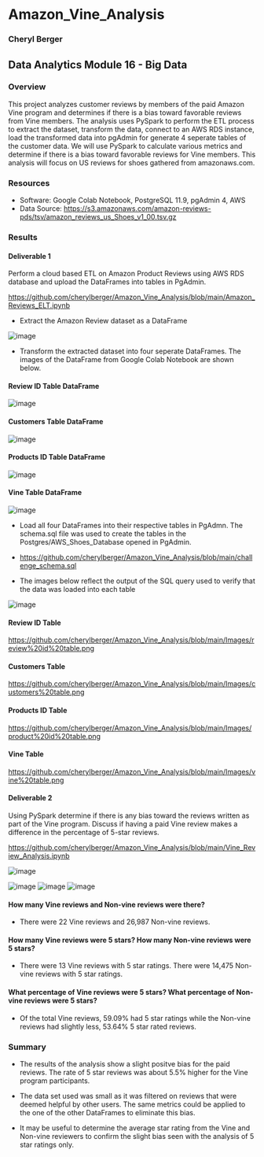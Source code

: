 # Amazon_Vine_Analysis
### Cheryl Berger
## Data Analytics Module 16 - Big Data

### Overview
This project analyzes customer reviews by members of the paid Amazon Vine program and determines if there is a bias toward favorable reviews from Vine members. The analysis uses PySpark to perform the ETL process to extract the dataset, transform the data, connect to an AWS RDS instance, load the transformed data into pgAdmin for generate 4 seperate tables of the customer data.  We will use PySpark to calculate various metrics and determine if there is a bias toward favorable reviews for Vine members.  This analysis will focus on US reviews for shoes gathered from amazonaws.com.

### Resources
- Software: Google Colab Notebook, PostgreSQL 11.9, pgAdmin 4, AWS
- Data Source: https://s3.amazonaws.com/amazon-reviews-pds/tsv/amazon_reviews_us_Shoes_v1_00.tsv.gz

### Results

#### Deliverable 1

Perform a cloud based ETL on Amazon Product Reviews using AWS RDS database and upload the DataFrames into tables in PgAdmin.

https://github.com/cherylberger/Amazon_Vine_Analysis/blob/main/Amazon_Reviews_ELT.ipynb

 - Extract the Amazon Review dataset as a DataFrame
 
 ![image](https://user-images.githubusercontent.com/94234511/159126987-1bc8b808-dec7-40b5-ac9c-430e4fb74222.png)

 - Transform the extracted dataset into four seperate DataFrames.  The images of the DataFrame from Google Colab Notebook are shown below. 
 
 #### Review ID Table DataFrame
 ![image](https://user-images.githubusercontent.com/94234511/159149385-a7b7c21e-0bfd-4c7a-97c2-ec4be187bd55.png)

 #### Customers Table DataFrame
 ![image](https://user-images.githubusercontent.com/94234511/159149360-22d28ef1-5511-41f9-a523-9b1116dafafd.png)

 #### Products ID Table DataFrame
 ![image](https://user-images.githubusercontent.com/94234511/159149378-01527f60-d4a0-467f-beb7-a260737a2762.png)

 #### Vine Table DataFrame 
 ![image](https://user-images.githubusercontent.com/94234511/159149392-07790811-ce00-422f-84a8-495f6fb53427.png)

 - Load all four DataFrames into their respective tables in PgAdmn.  The schema.sql file was used to create the tables in the Postgres/AWS_Shoes_Database opened in PgAdmin.
 - https://github.com/cherylberger/Amazon_Vine_Analysis/blob/main/challenge_schema.sql

 - The images below reflect the output of the SQL query used to verify that the data was loaded into each table 

![image](https://user-images.githubusercontent.com/94234511/159149730-906ff874-5a78-4178-a5dc-1042be862184.png)

 #### Review ID Table 
 https://github.com/cherylberger/Amazon_Vine_Analysis/blob/main/Images/review%20id%20table.png
 
 #### Customers Table 
 https://github.com/cherylberger/Amazon_Vine_Analysis/blob/main/Images/customers%20table.png
 
 #### Products ID Table
 https://github.com/cherylberger/Amazon_Vine_Analysis/blob/main/Images/product%20id%20table.png
 
 #### Vine Table 
https://github.com/cherylberger/Amazon_Vine_Analysis/blob/main/Images/vine%20table.png


#### Deliverable 2

Using PySpark determine if there is any bias toward the reviews written as part of the Vine program. Discuss if having a paid Vine review makes a difference in the percentage of 5-star reviews.

https://github.com/cherylberger/Amazon_Vine_Analysis/blob/main/Vine_Review_Analysis.ipynb

![image](https://user-images.githubusercontent.com/94234511/159149796-5880d6fa-d373-463b-b3aa-7f8e2d4a9b63.png)

![image](https://user-images.githubusercontent.com/94234511/159148146-5d79c6b1-7846-4de4-a321-d87ba4db9641.png)
![image](https://user-images.githubusercontent.com/94234511/159148173-896e0dbc-f5c1-404f-9af1-960133b00774.png)
![image](https://user-images.githubusercontent.com/94234511/159148195-23f7879a-9a48-4ed7-b63e-8d9e8e98c5f1.png)

#### How many Vine reviews and Non-vine reviews were there? 
   - There were 22 Vine reviews and 26,987 Non-vine reviews.
 
#### How many Vine reviews were 5 stars?  How many Non-vine reviews were 5 stars?
   - There were 13 Vine reviews with 5 star ratings.  There were 14,475 Non-vine reviews with 5 star ratings. 

#### What percentage of Vine reviews were 5 stars?  What percentage of Non-vine reviews were 5 stars?
   - Of the total Vine reviews, 59.09% had 5 star ratings while the Non-vine reviews had slightly less, 53.64% 5 star rated reviews.

### Summary

- The results of the analysis show a slight positve bias for the paid reviews. The rate of 5 star reviews was about 5.5% higher for the Vine program participants. 

- The data set used was small as it was filtered on reviews that were deemed helpful by other users. The same metrics could be applied to the one of the other DataFrames to eliminate this bias.  

- It may be useful to determine the average star rating from the Vine and Non-vine reviewers to confirm the slight bias seen with the analysis of 5 star ratings only.  
